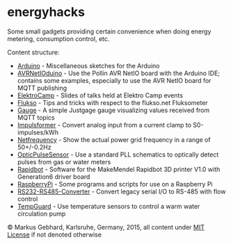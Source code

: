 # energyhacks

Some small gadgets providing certain convenience when doing energy metering,
consumption control, etc.

Content structure:

* [Arduino](Arduino) - Miscellaneous sketches for the Arduino</td></tr>
* [AVRNetIOduino](AVRNetIOduino) - Use the Pollin AVR NetIO board with the Arduino IDE; contains some examples, especially to use the AVR NetIO board for MQTT publishing
* [ElektroCamp](ElektroCamp) - Slides of talks held at Elektro Camp events
* [Flukso](Flukso) - Tips and tricks with respect to the flukso.net Fluksometer
* [Gauge](Gauge) - A simple Justgage gauge visualizing values received from MQTT topics
* [Impulsformer](Impulsformer) - Convert analog input from a current clamp to S0-impulses/kWh
* [Netfrequency](Netfrequency) - Show the actual power grid frequency in a range of 50+/-0.2Hz
* [OpticPulseSensor](OpticPulseSensor) - Use a standard PLL schematics to optically detect pulses from gas or water meters
* [Rapidbot](Rapidbot) - Software for the MakeMendel Rapidbot 3D printer V1.0 with Generation6 driver board
* [RaspberryPi](RaspberryPi) - Some programs and scripts for use on a Raspberry Pi
* [RS232-RS485-Converter](RS232-RS485-Converter) - Convert legacy serial I/O to RS-485 with flow control
* [TempGuard](TempGuard) - Use temperature sensors to control a warm water circulation pump

&copy; Markus Gebhard, Karlsruhe, Germany, 2015, all content under [MIT License](http://opensource.org/licenses/MIT) if not denoted otherwise
